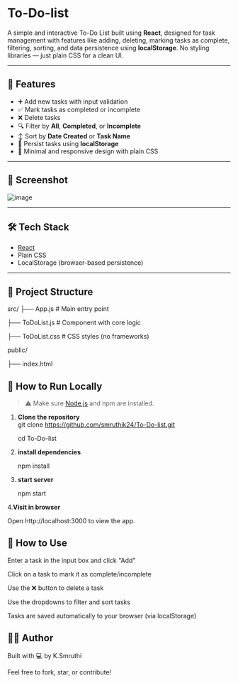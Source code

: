 # To-Do-list
A simple and interactive To-Do List built using **React**, designed for task management with features like adding, deleting, marking tasks as complete, filtering, sorting, and data persistence using **localStorage**. No styling libraries — just plain CSS for a clean UI.

---

## 🚀 Features

- ➕ Add new tasks with input validation
- ✅ Mark tasks as completed or incomplete
- ❌ Delete tasks
- 🔍 Filter by **All**, **Completed**, or **Incomplete**
- ↕️ Sort by **Date Created** or **Task Name**
- 💾 Persist tasks using **localStorage**
- 🎨 Minimal and responsive design with plain CSS

---

## 📸 Screenshot
![image](https://github.com/user-attachments/assets/b60d9b90-1234-4a9b-ab72-d28520b526c6)


---

## 🛠️ Tech Stack

- [React](https://reactjs.org/)
- Plain CSS
- LocalStorage (browser-based persistence)

---

## 📂 Project Structure
src/
├── App.js # Main entry point

├── ToDoList.js # Component with core logic

├── ToDoList.css # CSS styles (no frameworks)

public/

├── index.html

## 🧪 How to Run Locally

> ⚠️ Make sure [Node.js](https://nodejs.org/) and npm are installed.

1. **Clone the repository**  
   git clone https://github.com/smruthik24/To-Do-list.git
   
   cd To-Do-list
2. **install dependencies**
   
   npm install
   
3. **start server**

   npm start
   
4.**Visit in browser**

   Open http://localhost:3000 to view the app.

## 🧪 How to Use
Enter a task in the input box and click "Add"

Click on a task to mark it as complete/incomplete

Use the ❌ button to delete a task

Use the dropdowns to filter and sort tasks

Tasks are saved automatically to your browser (via localStorage)

## 🙋‍♂️ Author
Built with 💻 by K.Smruthi

Feel free to fork, star, or contribute!


